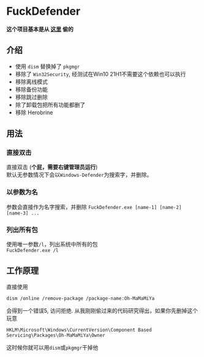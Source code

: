# FuckDefender

**这个项目基本是从 [这里](https://github.com/shiitake/win6x_registry_tweak) 偷的**

## 介绍

- 使用 `dism` 替换掉了 `pkgmgr`
- 移除了 `Win32Security`, 经测试在Win10 21H1不需要这个依赖也可以执行
- 移除离线模式
- 移除备份功能
- 移除跳过删除
- 除了卸载包把所有功能都删了
- 移除 Herobrine

## 用法

### 直接双击

直接双击 (**个屁，需要右键管理员运行**)  
默认无参数情况下会以`Windows-Defender`为搜索字，并删除。

### 以参数为名

参数会直接作为名字搜索，并删除
```FuckDefender.exe [name-1] [name-2] [name-3] ...```

### 列出所有包

使用唯一参数`/l`，列出系统中所有的包  
```FuckDefender.exe /l```

## 工作原理

直接使用

```
dism /online /remove-package /package-name:Oh-MaMaMiYa
```

会得到一个错误5, 访问拒绝. 从我刚刚偷过来的代码研究得出，如果你先删掉这个玩意

```
HKLM\Microsoft\Windows\CurrentVersion\Component Based Servicing\Packages\Oh-MaMaMiYa\Owner
```

这时候你就可以用`dism`或`pkgmgr`干掉他
